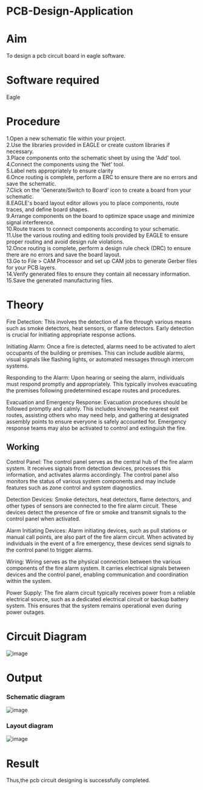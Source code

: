 # PCB-Design-Application
# Aim
To design a pcb circuit board in eagle software.

# Software required
Eagle

# Procedure
1.Open a new schematic file within your project.</br>
2.Use the libraries provided in EAGLE or create custom libraries if necessary.</br>
3.Place components onto the schematic sheet by using the 'Add' tool.</br>
4.Connect the components using the 'Net' tool.</br>
5.Label nets appropriately to ensure clarity</br>
6.Once routing is complete, perform a ERC to ensure there are no errors and save the schematic.</br>
7.Click on the 'Generate/Switch to Board' icon to create a board from your schematic.</br>
8.EAGLE's board layout editor allows you to place components, route traces, and define board shapes.</br>
9.Arrange components on the board to optimize space usage and minimize signal interference.</br>
10.Route traces to connect components according to your schematic.</br>
11.Use the various routing and editing tools provided by EAGLE to ensure proper routing and avoid design rule violations.</br>
12.Once routing is complete, perform a design rule check (DRC) to ensure there are no errors and save the board layout.</br>
13.Go to File > CAM Processor and set up CAM jobs to generate Gerber files for your PCB layers.</br>
14.Verify generated files to ensure they contain all necessary information.</br>
15.Save the generated manufacturing files.</br>

# Theory

Fire Detection: This involves the detection of a fire through various means such as smoke detectors, heat sensors, or flame detectors. Early detection is crucial for initiating appropriate response actions.

Initiating Alarm: Once a fire is detected, alarms need to be activated to alert occupants of the building or premises. This can include audible alarms, visual signals like flashing lights, or automated messages through intercom systems.

Responding to the Alarm: Upon hearing or seeing the alarm, individuals must respond promptly and appropriately. This typically involves evacuating the premises following predetermined escape routes and procedures.

Evacuation and Emergency Response: Evacuation procedures should be followed promptly and calmly. This includes knowing the nearest exit routes, assisting others who may need help, and gathering at designated assembly points to ensure everyone is safely accounted for. Emergency response teams may also be activated to control and extinguish the fire.






## Working 

Control Panel: The control panel serves as the central hub of the fire alarm system. It receives signals from detection devices, processes this information, and activates alarms accordingly. The control panel also monitors the status of various system components and may include features such as zone control and system diagnostics.

Detection Devices: Smoke detectors, heat detectors, flame detectors, and other types of sensors are connected to the fire alarm circuit. These devices detect the presence of fire or smoke and transmit signals to the control panel when activated.

Alarm Initiating Devices: Alarm initiating devices, such as pull stations or manual call points, are also part of the fire alarm circuit. When activated by individuals in the event of a fire emergency, these devices send signals to the control panel to trigger alarms.


Wiring: Wiring serves as the physical connection between the various components of the fire alarm system. It carries electrical signals between devices and the control panel, enabling communication and coordination within the system.

Power Supply: The fire alarm circuit typically receives power from a reliable electrical source, such as a dedicated electrical circuit or backup battery system. This ensures that the system remains operational even during power outages.





# Circuit Diagram
![image](https://github.com/Suresh-2006/PCB-Design-Application/assets/149347611/fdd3ec56-e93e-44be-9aa8-fc8df1385bda)



# Output



### Schematic diagram

![image](https://github.com/Suresh-2006/PCB-Design-Application/assets/149347611/242ab4f7-bea1-4fa4-9d82-0ca9f5032b38)


### Layout diagram

![image](https://github.com/Suresh-2006/PCB-Design-Application/assets/149347611/eb9c60c0-bb5b-4222-bda6-8879d5f4e470)




# Result

Thus,the pcb circuit designing is successfully completed.

